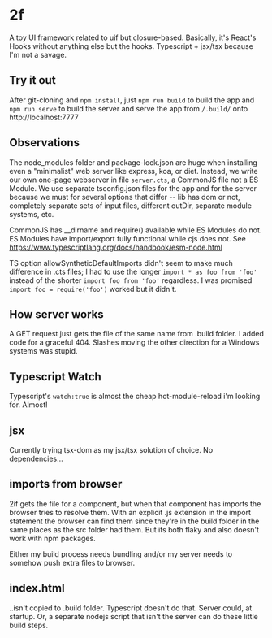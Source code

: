 # 2f

A toy UI framework related to uif but closure-based. Basically, it's React's Hooks without anything else but the hooks. Typescript + jsx/tsx because I'm not a savage.

## Try it out

After git-cloning and `npm install`, just `npm run build` to build the app and `npm run serve` to build the server and serve the app from `/.build/` onto http://localhost:7777

## Observations

The node_modules folder and package-lock.json are huge when installing even a "minimalist" web server like express, koa, or diet. Instead, we write our own one-page webserver in file `server.cts`, a CommonJS file not a ES Module. We use separate tsconfig.json files for the app and for the server because we must for several options that differ -- lib has dom or not, completely separate sets of input files, different outDir, separate module systems, etc.

CommonJS has \_\_dirname and require() available while ES Modules do not. ES Modules have import/export fully functional while cjs does not. See https://www.typescriptlang.org/docs/handbook/esm-node.html

TS option allowSyntheticDefaultImports didn't seem to make much difference in .cts files; I had to use the longer `import * as foo from 'foo'` instead of the shorter `import foo from 'foo'` regardless. I was promised `import foo = require('foo')` worked but it didn't.

## How server works

A GET request just gets the file of the same name from .build folder. I added code for a graceful 404. Slashes moving the other direction for a Windows systems was stupid.

## Typescript Watch

Typescript's `watch:true` is almost the cheap hot-module-reload i'm looking for. Almost!

## jsx

Currently trying tsx-dom as my jsx/tsx solution of choice. No dependencies...

## imports from browser

2if gets the file for a component, but when that component has imports the browser tries to resolve them. With an explicit .js extension in the import statement the browser can find them since they're in the build folder in the same places as the src folder had them. But its both flaky and also doesn't work with npm packages.

Either my build process needs bundling and/or my server needs to somehow push extra files to browser.

## index.html

..isn't copied to .build folder. Typescript doesn't do that. Server could, at startup. Or, a separate nodejs script that isn't the server can do these little build steps.
